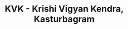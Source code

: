 ---
title: "KVK - Krishi Vigyan Kendra, Kasturbagram"
url: /indore/kvk-krishi-vigyan-kendra-kasturbagram/
shop: Hofladen
---